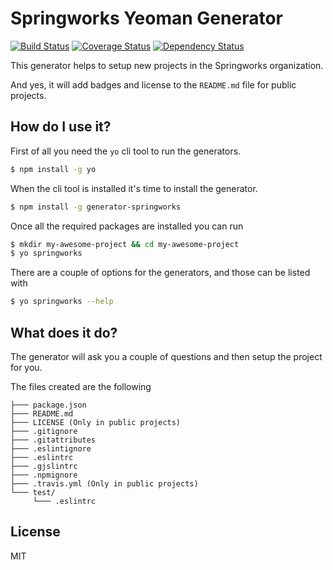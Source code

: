 Springworks Yeoman Generator
============================

[![Build Status](https://travis-ci.org/Springworks/generator-springworks.png?branch=master)](https://travis-ci.org/Springworks/generator-springworks)
[![Coverage Status](https://coveralls.io/repos/Springworks/generator-springworks/badge.png?branch=master)](https://coveralls.io/r/Springworks/generator-springworks?branch=master)
[![Dependency Status](https://david-dm.org/springworks/generator-springworks.svg)](https://david-dm.org/springworks/generator-springworks)

This generator helps to setup new projects in the Springworks organization.

And yes, it will add badges and license to the `README.md` file for public projects.

## How do I use it?
First of all you need the `yo` cli tool to run the generators.

```bash
$ npm install -g yo
```

When the cli tool is installed it's time to install the generator.

```bash
$ npm install -g generator-springworks
```

Once all the required packages are installed you can run

```bash
$ mkdir my-awesome-project && cd my-awesome-project
$ yo springworks
```

There are a couple of options for the generators, and those can be listed with

```bash
$ yo springworks --help
```

## What does it do?
The generator will ask you a couple of questions and then setup the project for you.

The files created are the following

```
├─── package.json
├─── README.md
├─── LICENSE (Only in public projects)
├─── .gitignore
├─── .gitattributes
├─── .eslintignore
├─── .eslintrc
├─── .gjslintrc
├─── .npmignore
├─── .travis.yml (Only in public projects)
└─── test/
     └─── .eslintrc
```


## License

MIT

